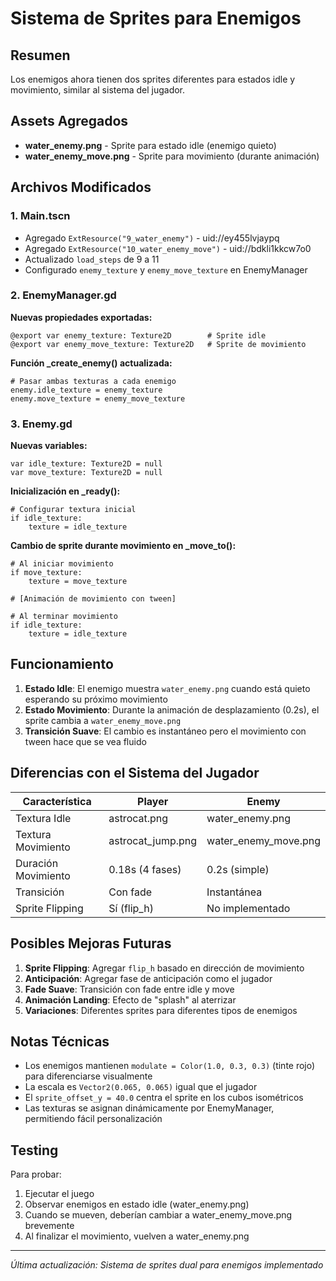 # Sistema de Sprites para Enemigos

## Resumen
Los enemigos ahora tienen dos sprites diferentes para estados idle y movimiento, similar al sistema del jugador.

## Assets Agregados
- **water_enemy.png** - Sprite para estado idle (enemigo quieto)
- **water_enemy_move.png** - Sprite para movimiento (durante animación)

## Archivos Modificados

### 1. Main.tscn
- Agregado `ExtResource("9_water_enemy")` - uid://ey455lvjaypq
- Agregado `ExtResource("10_water_enemy_move")` - uid://bdkli1kkcw7o0
- Actualizado `load_steps` de 9 a 11
- Configurado `enemy_texture` y `enemy_move_texture` en EnemyManager

### 2. EnemyManager.gd
**Nuevas propiedades exportadas:**
```gdscript
@export var enemy_texture: Texture2D        # Sprite idle
@export var enemy_move_texture: Texture2D   # Sprite de movimiento
```

**Función _create_enemy() actualizada:**
```gdscript
# Pasar ambas texturas a cada enemigo
enemy.idle_texture = enemy_texture
enemy.move_texture = enemy_move_texture
```

### 3. Enemy.gd
**Nuevas variables:**
```gdscript
var idle_texture: Texture2D = null
var move_texture: Texture2D = null
```

**Inicialización en _ready():**
```gdscript
# Configurar textura inicial
if idle_texture:
    texture = idle_texture
```

**Cambio de sprite durante movimiento en _move_to():**
```gdscript
# Al iniciar movimiento
if move_texture:
    texture = move_texture

# [Animación de movimiento con tween]

# Al terminar movimiento
if idle_texture:
    texture = idle_texture
```

## Funcionamiento

1. **Estado Idle**: El enemigo muestra `water_enemy.png` cuando está quieto esperando su próximo movimiento
2. **Estado Movimiento**: Durante la animación de desplazamiento (0.2s), el sprite cambia a `water_enemy_move.png`
3. **Transición Suave**: El cambio es instantáneo pero el movimiento con tween hace que se vea fluido

## Diferencias con el Sistema del Jugador

| Característica | Player | Enemy |
|----------------|--------|-------|
| Textura Idle | astrocat.png | water_enemy.png |
| Textura Movimiento | astrocat_jump.png | water_enemy_move.png |
| Duración Movimiento | 0.18s (4 fases) | 0.2s (simple) |
| Transición | Con fade | Instantánea |
| Sprite Flipping | Sí (flip_h) | No implementado |

## Posibles Mejoras Futuras

1. **Sprite Flipping**: Agregar `flip_h` basado en dirección de movimiento
2. **Anticipación**: Agregar fase de anticipación como el jugador
3. **Fade Suave**: Transición con fade entre idle y move
4. **Animación Landing**: Efecto de "splash" al aterrizar
5. **Variaciones**: Diferentes sprites para diferentes tipos de enemigos

## Notas Técnicas

- Los enemigos mantienen `modulate = Color(1.0, 0.3, 0.3)` (tinte rojo) para diferenciarse visualmente
- La escala es `Vector2(0.065, 0.065)` igual que el jugador
- El `sprite_offset_y = 40.0` centra el sprite en los cubos isométricos
- Las texturas se asignan dinámicamente por EnemyManager, permitiendo fácil personalización

## Testing

Para probar:
1. Ejecutar el juego
2. Observar enemigos en estado idle (water_enemy.png)
3. Cuando se mueven, deberían cambiar a water_enemy_move.png brevemente
4. Al finalizar el movimiento, vuelven a water_enemy.png

---
*Última actualización: Sistema de sprites dual para enemigos implementado*
